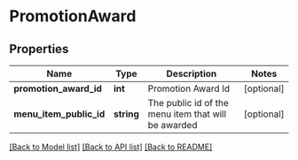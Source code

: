 # PromotionAward

## Properties
Name | Type | Description | Notes
------------ | ------------- | ------------- | -------------
**promotion_award_id** | **int** | Promotion Award Id | [optional] 
**menu_item_public_id** | **string** | The public id of the menu item that will be awarded | [optional] 

[[Back to Model list]](../README.md#documentation-for-models) [[Back to API list]](../README.md#documentation-for-api-endpoints) [[Back to README]](../README.md)


